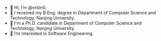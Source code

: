 - 👋 Hi, I’m @xrbin0, 
- 💁 I received my B.Eng. degree in Department of Computer Science and Technology, Nanjing University. 
- 🐳 I'm a Ph.D. candidate in Department of Computer Science and Technology, Nanjing University.
- 👀 I’m interested in Software Engineering.

<!---
xrbin0/xrbin0 is a ✨ special ✨ repository because its `README.md` (this file) appears on your GitHub profile.
You can click the Preview link to take a look at your changes.
--->
